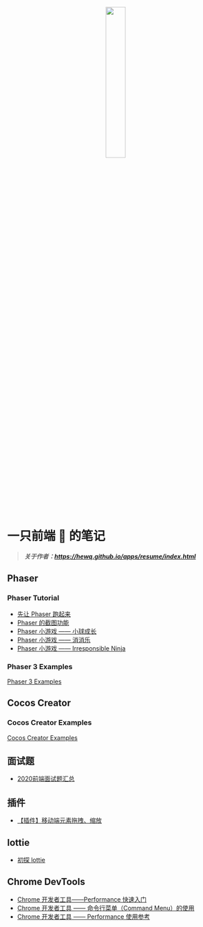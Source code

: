 <p align="center">
  <img width=30% src="md/longmao.png">
</p>

# 一只前端 🦍 的笔记

> ***关于作者：<https://hewq.github.io/apps/resume/index.html>***

## Phaser

### Phaser Tutorial

- [先让 Phaser 跑起来](https://github.com/hewq/blog/blob/master/Phaser/helloworld.md)
- [Phaser 的截图功能](https://github.com/hewq/blog/blob/master/Phaser/snapshotarea.md)
- [Phaser 小游戏 —— 小球成长](https://github.com/hewq/blog/blob/master/Phaser/growingCircle.md)
- [Phaser 小游戏 —— 消消乐](https://github.com/hewq/blog/blob/master/Phaser/dragandmatch.md)
- [Phaser 小游戏 —— Irresponsible Ninja](https://github.com/hewq/blog/blob/master/Phaser/irresponsible_ninja.md)

### Phaser 3 Examples

[Phaser 3 Examples](https://github.com/hewq/Phaser)

## Cocos Creator

### Cocos Creator Examples

[Cocos Creator Examples](https://github.com/hewq/Cocos2d-JS)

## 面试题

- [2020前端面试题汇总](https://github.com/hewq/blog/blob/master/interview/interview2020.md)

## 插件

- [【插件】移动端元素拖拽、缩放](https://github.com/hewq/blog/blob/master/javascript/%E3%80%90%E6%8F%92%E4%BB%B6%E3%80%91%E7%A7%BB%E5%8A%A8%E7%AB%AF%E5%85%83%E7%B4%A0%E6%8B%96%E6%8B%BD%E3%80%81%E7%BC%A9%E6%94%BE.md)

## lottie

- [初探 lottie](https://github.com/hewq/blog/blob/master/javascript/%E5%88%9D%E6%8E%A2Lottie.md)

## Chrome DevTools

- [Chrome 开发者工具——Performance 快速入门](https://github.com/hewq/blog/blob/master/devtools/performance_start.md)
- [Chrome 开发者工具 —— 命令行菜单（Command Menu）的使用](https://github.com/hewq/blog/blob/master/devtools/command_menu.md)
- [Chrome 开发者工具 —— Performance 使用参考](https://github.com/hewq/blog/blob/master/devtools/performance_reference.md)
